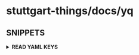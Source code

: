 # stuttgart-things/docs/yq

## SNIPPETS

<details><summary><b>READ YAML KEYS</b></summary>

```bash
cat <<EOF > ./collection.yaml
---
name: deploy_rke
namespace: sthings
requirements: |
  roles:
    - src: https://github.com/stuttgart-things/deploy-configure-rke.git
      scm: git
      version: main
EOF

yq -r ".name" ./collection.yaml # = deploy_rke
yq -r ".requirements" ./collection.yaml # = roles ..
```

</details>
